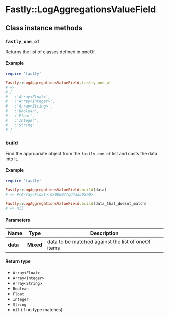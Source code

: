 # Fastly::LogAggregationsValueField

## Class instance methods

### `fastly_one_of`

Returns the list of classes defined in oneOf.

#### Example

```ruby
require 'fastly'

Fastly::LogAggregationsValueField.fastly_one_of
# =>
# [
#   :'Array<Float>',
#   :'Array<Integer>',
#   :'Array<String>',
#   :'Boolean',
#   :'Float',
#   :'Integer',
#   :'String'
# ]
```

### build

Find the appropriate object from the `fastly_one_of` list and casts the data into it.

#### Example

```ruby
require 'fastly'

Fastly::LogAggregationsValueField.build(data)
# => #<Array<Float>:0x00007fdd4aab02a0>

Fastly::LogAggregationsValueField.build(data_that_doesnt_match)
# => nil
```

#### Parameters

| Name | Type | Description |
| ---- | ---- | ----------- |
| **data** | **Mixed** | data to be matched against the list of oneOf items |

#### Return type

- `Array<Float>`
- `Array<Integer>`
- `Array<String>`
- `Boolean`
- `Float`
- `Integer`
- `String`
- `nil` (if no type matches)

